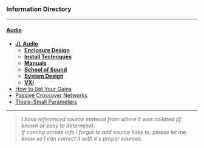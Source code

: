 ### Information Directory ###
---
#### [Audio](Audio) ####
  * **[JL Audio](JL%20Audio)**
    * **[Enclosure Design](JL%20Audio/Enclosure%20Design)**
    * **[Install Techniques](JL%20Audio/Install%20Techniques)**
    * **[Manuals](JL%20Audio/Manuals)**
    * **[School of Sound](JL%20Audio/School%20of%20Sound)**
    * **[System Design](JL%20Audio/System%20Design)**
    * **[VXi](JL%20Audio/VXi)**
* [How to Set Your Gains](How%20to%20Set%20Your%20Gains.pdf)
* [Passive Crossover Networks](Passive%20Crossover%20Networks.pdf)
* [Thiele-Small Parameters](Thiele-Small%20Parameters.pdf)
---
> _I have referenced source material from where it was collated (if known or easy to determine). <br>If coming across info I forgot to add source links to, please let me know so I can correct it with it's proper sources._   

